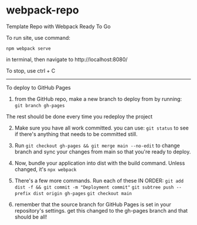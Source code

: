 # webpack-repo

Template Repo with Webpack Ready To Go

To run site, use command:

    npm webpack serve

in terminal, then navigate to http://localhost:8080/

To stop, use ctrl + C

---

To deploy to GitHub Pages

1. from the GitHub repo, make a new branch to deploy from by running:
   `git branch gh-pages`

The rest should be done every time you redeploy the project

2. Make sure you have all work committed. you can use: `git status` to see if there's anything that needs to be committed still.

3. Run `git checkout gh-pages && git merge main --no-edit` to change branch and sync your changes from main so that you're ready to deploy.

4. Now, bundle your application into dist with the build command. Unless changed, it's `npx webpack`

5. There's a few more commands. Run each of these IN ORDER:
   `git add dist -f && git commit -m "Deployment commit"`
   `git subtree push --prefix dist origin gh-pages`
   `git checkout main`

6. remember that the source branch for GitHub Pages is set in your repository's settings. get this changed to the gh-pages branch and that should be all!
